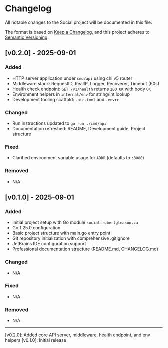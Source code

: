 # Changelog

All notable changes to the Social project will be documented in this file.

The format is based on [Keep a Changelog](https://keepachangelog.com/en/1.0.0/),
and this project adheres to [Semantic Versioning](https://semver.org/spec/v2.0.0.html).

## [v0.2.0] - 2025-09-01

### Added
- HTTP server application under `cmd/api` using chi v5 router
- Middleware stack: RequestID, RealIP, Logger, Recoverer, Timeout (60s)
- Health check endpoint: `GET /v1/health` returns `200 OK` with body `OK`
- Environment helpers in `internal/env` for string/int lookup
- Development tooling scaffold: `.air.toml` and `.envrc`

### Changed
- Run instructions updated to `go run ./cmd/api`
- Documentation refreshed: README, Development guide, Project structure

### Fixed
- Clarified environment variable usage for `ADDR` (defaults to `:8080`)

### Removed
- N/A

## [v0.1.0] - 2025-09-01

### Added
- Initial project setup with Go module `social.robertgleason.ca`
- Go 1.25.0 configuration
- Basic project structure with main.go entry point
- Git repository initialization with comprehensive .gitignore
- JetBrains IDE configuration support
- Professional documentation structure (README.md, CHANGELOG.md)

### Changed
- N/A

### Fixed
- N/A

### Removed
- N/A

---

[v0.2.0]: Added core API server, middleware, health endpoint, and env helpers
[v0.1.0]: Initial release

